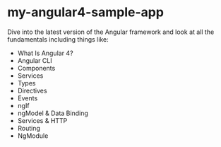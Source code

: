 # my-angular4-sample-app
Dive into the latest version of the Angular framework and look at all the fundamentals including things like:

- What Is Angular 4?
- Angular CLI
- Components
- Services
- Types
- Directives
- Events
- ngIf
- ngModel & Data Binding
- Services & HTTP
- Routing
- NgModule
